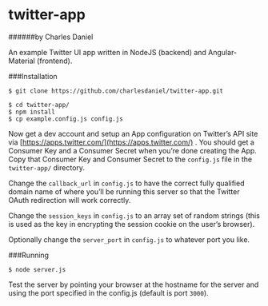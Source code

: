 # twitter-app
######by Charles Daniel

An example Twitter UI app written in NodeJS (backend) and Angular-Material (frontend).

###Installation

```
$ git clone https://github.com/charlesdaniel/twitter-app.git

$ cd twitter-app/
$ npm install
$ cp example.config.js config.js

```

Now get a dev account and setup an App configuration on Twitter’s API site via [https://apps.twitter.com/](https://apps.twitter.com/) . You should get a Consumer Key and a Consumer Secret when you’re done creating the App. Copy that Consumer Key and Consumer Secret to the `config.js` file in the `twitter-app/` directory.

Change the `callback_url` in `config.js` to have the correct fully qualified domain name of where you’ll be running this server so that the Twitter OAuth redirection will work correctly.

Change the `session_keys` in `config.js` to an array set of random strings (this is used as the key in encrypting the session cookie on the user’s browser).

Optionally change the `server_port` in `config.js` to whatever port you like.

###Running

```
$ node server.js
```

Test the server by pointing your browser at the hostname for the server and using the port specified in the config.js (default is port `3000`).